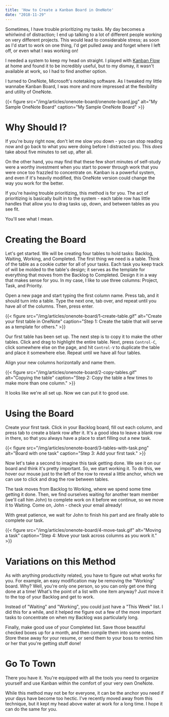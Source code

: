 ```yaml
---
title: 'How to Create a Kanban Board in OneNote'
date: "2018-11-29"
---
```


Sometimes, I have trouble prioritizing my tasks. My day becomes a whirlwind of distraction; I end up talking to a lot of different people working on very different projects. This would lead to considerable stress; as soon as I'd start to work on one thing, I'd get pulled away and forget where I left off, or even what I was working on!

I needed a system to keep my head on straight. I played with [Kanban Flow](https://kanbanflow.com/) at home and found it to be incredibly useful, but to my dismay, it wasn't available at work, so I had to find another option.

I turned to OneNote, Microsoft's notetaking software. As I tweaked my little wannabe Kanban Board, I was more and more impressed at the flexibility and utility of OneNote.

<!--truncate-->

{{< figure src="/img/articles/onenote-board/onenote-board.jpg" alt="My Sample OneNote Board" caption="My Sample OneNote Board" >}}

# Why Should I?

If you're busy right now, don't let me slow you down - you can stop reading now and go back to what you were doing before I distracted you. This *does* take about five minutes to set up, after all.

On the other hand, you may find that these few short minutes of self-study were a worthy investment when you start to power through work that you were once too frazzled to concentrate on. Kanban is a powerful system, and even if it's heavily modified, this OneNote version could change the way you work for the better.

If you're having trouble prioritizing, this method is for you. The act of prioritizing is basically built in to the system - each table row has little handles that allow you to drag tasks up, down, and between tables as you see fit.

You'll see what I mean.

# Creating the Board

Let's get started. We will be creating four tables to hold tasks: Backlog, Waiting, Working, and Completed. The first thing we need is a table. Think of the table as a cookie cutter for all of your tasks. Each task you keep track of will be molded to the table's design; it serves as the template for everything that moves from the Backlog to Completed. Design it  in a way that makes sense for you. In my case, I like to use three columns: Project, Task, and Priority.

Open a new page and start typing the first column name. Press tab, and it should turn into a table. Type the next one, tab over, and repeat until you have all of the columns. Then, press enter.

{{< figure src="/img/articles/onenote-board/1-create-table.gif" alt="Create your first table in OneNote" caption="Step 1: Create the table that will serve as a template for others." >}}

Our first table has been set up. The next step is to copy it to make the other tables. Click and drag to highlight the entire table. Next, press `Control-C`, click somewhere else on the page, and hit `Control-V` to duplicate the table and place it somewhere else. Repeat until we have all four tables.

Align your new columns horizontally and name them.

{{< figure src="/img/articles/onenote-board/2-copy-tables.gif" alt="Copying the table" caption="Step 2: Copy the table a few times to make more than one column." >}}

It looks like we're all set up. Now we can put it to good use.

# Using the Board

Create your first task. Click in your Backlog board, fill out each column, and press tab to create a blank row after it. It's a good idea to leave a blank row in there, so that you always have a place to start filling out a new task.

{{< figure src="/img/articles/onenote-board/3-tables-with-task.png" alt="Board with one task" caption="Step 3: Add your first task." >}}

Now let's take a second to imagine this task getting done. We see it on our board and think it's pretty important. So, we start working it. To do this, we hover our mouse just to the left of the row to reveal a little anchor, which we can use to click and drag the row between tables.

The task moves from Backlog to Working, where we spend some time getting it done. Then, we find ourselves waiting for another team member (we'll call him John) to complete work on it before we continue, so we move it to Waiting. Come on, John - check your email already!

With great patience, we wait for John to finish his part and are finally able to complete our task.

{{< figure src="/img/articles/onenote-board/4-move-task.gif" alt="Moving a task" caption="Step 4: Move your task across columns as you work it." >}}

# Variations on this Method

As with anything productivity related, you have to figure out what works for you. For example, an easy modification may be removing the "Working" board. Why? Well, you're only one person, so you can only get one thing done at a time! What's the point of a list with one item anyway? Just move it to the top of your Backlog and get to work.

Instead of "Waiting" and "Working", you could just have a "This Week" list. I did this for a while, and it helped me figure out a few of the more important tasks to concentrate on when my Backlog was particularly long.

Finally, make good use of your Completed list. Save those beautiful checked boxes up for a month, and then compile them into some notes. Store these away for your resume, or send them to your boss to remind him or her that you're getting stuff done!

# Go To Town

There you have it. You're equipped with all the tools you need to organize yourself and use Kanban within the comfort of your very own OneNote.

While this method may not be for everyone, it can be the anchor you need if your days have become too hectic. I've recently moved away from this technique, but it kept my head above water at work for a long time. I hope it can do the same for you.

